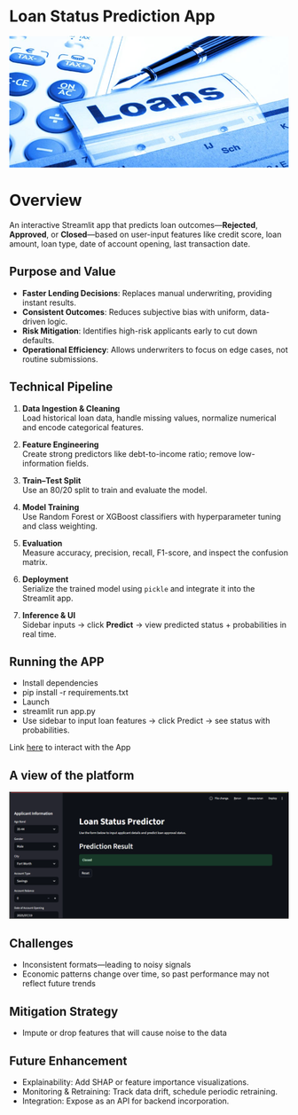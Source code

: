 # Loan Status Prediction App
![](loans.jpg)

# Overview
An interactive Streamlit app that predicts loan outcomes—**Rejected**, **Approved**, or **Closed**—based on user-input features like credit score, loan amount, loan type, date of account opening, last transaction date.

## Purpose and Value

- **Faster Lending Decisions**: Replaces manual underwriting, providing instant results.
- **Consistent Outcomes**: Reduces subjective bias with uniform, data-driven logic.
- **Risk Mitigation**: Identifies high-risk applicants early to cut down defaults.
- **Operational Efficiency**: Allows underwriters to focus on edge cases, not routine submissions.

## Technical Pipeline

1. **Data Ingestion & Cleaning**  
   Load historical loan data, handle missing values, normalize numerical and encode categorical features.

2. **Feature Engineering**  
   Create strong predictors like debt-to-income ratio; remove low-information fields.

3. **Train–Test Split**  
   Use an 80/20 split to train and evaluate the model.

4. **Model Training**  
   Use Random Forest or XGBoost classifiers with hyperparameter tuning and class weighting.

5. **Evaluation**  
   Measure accuracy, precision, recall, F1-score, and inspect the confusion matrix.

6. **Deployment**  
   Serialize the trained model using `pickle` and integrate it into the Streamlit app.

7. **Inference & UI**  
   Sidebar inputs → click **Predict** → view predicted status + probabilities in real time.
   

## Running the APP
- Install dependencies
- pip install -r requirements.txt
- Launch
- streamlit run app.py
- Use sidebar to input loan features → click Predict → see status with probabilities.

Link [here](https://my-loan-status.streamlit.app/) to interact with the App 



## A view of the platform
![](loan_predict.png)


## Challenges
- Inconsistent formats—leading to noisy signals 
- Economic patterns change over time, so past performance may not reflect future trends 

## Mitigation Strategy
- Impute or drop features that will cause noise to the data

## Future Enhancement
- Explainability: Add SHAP or feature importance visualizations.
- Monitoring & Retraining: Track data drift, schedule periodic retraining.
- Integration: Expose as an API for backend incorporation.
